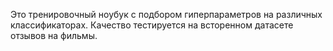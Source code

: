 Это тренировочный ноубук с подбором гиперпараметров на различных классификаторах. Качество тестируется на всторенном датасете отзывов на фильмы.
